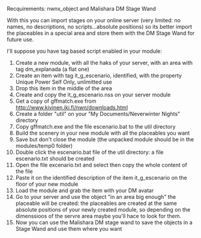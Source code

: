 Recquirements: nwnx_object and Malishara DM Stage Wand

With this you can import stages on your online server (very limited: no names, no descriptions, no scripts...absolute positions) so its better import the placeables in a special area and store them with the DM Stage Wand for future use.

I'll suppose you have tag based script enabled in your module:

1. Create a new module, with all the haks of your server, with an area with tag dm_explanada (a flat one)
2. Create an item with tag it_g_escenario, identified, with the property Unique Power Self Only, unlimitted use
3. Drop this item in the middle of the area 
4. Create and copy the it_g_escenario.nss on your server module
5. Get a copy of gffmatch.exe from http://www.kivinen.iki.fi/nwn/downloads.html
6. Create a folder "util" on your "My Documents/Neverwinter Nights" directory
7. Copy gffmatch.exe and the file escenario.bat to the util directory
8. Build the scenery in your new module with all the placeables you want
9. Save but don't close the module (the unpacked module should be in the modules/temp0 folder)
10. Double click the escenario.bat file of the util directory: a file escenario.txt should be created
11. Open the file excenario.txt and select then copy the whole content of the file
12. Paste it on the identified description of the item it_g_escenario on the floor of your new module
13. Load the module and grab the item with your DM avatar
14. Go to your server and use the object "in an area big enough" the placeable will be created: the placeables are created at the same absolute positions of your newly created module, so depending on the dimenssioos of the servre area maybe you'll hace to look for them.
15. Now you can use the Malishara DM stage wand to save the objects in a Stage Wand and use them where you want



 
